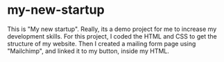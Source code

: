 # my-new-startup

This is "My new startup". 
Really, its a demo project for me to increase my development skills. For this project, I coded the HTML and CSS to get the structure of my website. Then I created a mailing form page using "Mailchimp", and linked it to my button, inside my HTML. 
